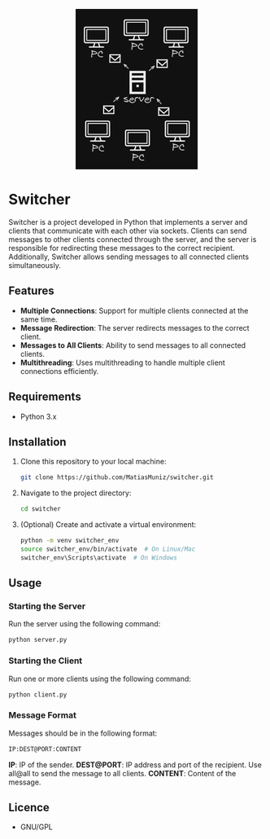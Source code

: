 <p align="center">
  <img src="./switcher.png" alt="switcher" />
</p>

# Switcher
Switcher is a project developed in Python that implements a server and clients that communicate with each other via sockets. Clients can send messages to other clients connected through the server, and the server is responsible for redirecting these messages to the correct recipient. Additionally, Switcher allows sending messages to all connected clients simultaneously.

## Features

- **Multiple Connections**: Support for multiple clients connected at the same time.
- **Message Redirection**: The server redirects messages to the correct client.
- **Messages to All Clients**: Ability to send messages to all connected clients.
- **Multithreading**: Uses multithreading to handle multiple client connections efficiently.

## Requirements

- Python 3.x

## Installation

1. Clone this repository to your local machine:
    ```bash
    git clone https://github.com/MatiasMuniz/switcher.git
    ```

2. Navigate to the project directory:
    ```bash
    cd switcher
    ```

3. (Optional) Create and activate a virtual environment:
    ```bash
    python -m venv switcher_env
    source switcher_env/bin/activate  # On Linux/Mac
    switcher_env\Scripts\activate  # On Windows
    ```

## Usage

### Starting the Server

Run the server using the following command:
```bash
python server.py
```

### Starting the Client

Run one or more clients using the following command:

```bash
python client.py
```

### Message Format
Messages should be in the following format:

```bash
IP:DEST@PORT:CONTENT
```

**IP**: IP of the sender.
**DEST@PORT**: IP address and port of the recipient. Use all@all to send the message to all clients.
**CONTENT**: Content of the message.

## Licence
* GNU/GPL
